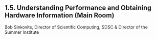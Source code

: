 ## 1.5. Understanding Performance and Obtaining Hardware Information (Main Room)
Bob Sinkovits, Director of Scientific Computing, SDSC & Director of the Summer Institute

